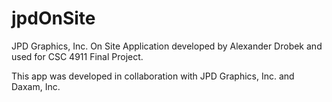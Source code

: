 # jpdOnSite
JPD Graphics, Inc. On Site Application developed by Alexander Drobek and used for CSC 4911 Final Project.

This app was developed in collaboration with JPD Graphics, Inc. and Daxam, Inc. 
